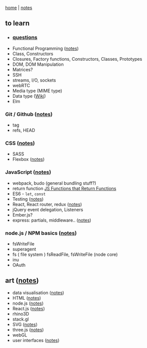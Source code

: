 [home](README.md) | [notes](notes.md)

## to learn

- ### **[questions](questions.md)**
- Functional Programming ([notes](functional.md))
- Class, Constructors
- Closures, Factory functions, Constructors, Classes, Prototypes
- DOM, DOM Manipulation
- Matrices?
- SSH
- streams, I/O, sockets
- webRTC
- Media type (MIME type)
- Data type ([Wiki](https://en.wikipedia.org/wiki/Data_type))
- Elm

### Git / Github  ([notes](git-github.md))
- tag
- refs, HEAD

### CSS ([notes](CSS/CSS.md))
- SASS
- Flexbox ([notes](CSS/flexbox.md))

### JavaScript ([notes](javascript/notes.md))
- webpack, budo (general bundling stuff?)
- return function [JS Functions that Return Functions](https://davidwalsh.name/javascript-functions)
- ES6 - `let`, `const`
- Testing ([notes](testing.md))
- React, React router, redux ([notes](react/react.md))
- jQuery event delegation, Listeners
- Ember.js?
- express:  partials, middleware.. ([notes](javascript/express.md))

### node.js / NPM basics ([notes](javascript/node.md))
- fsWriteFile
- superagent
- fs ( file system ) fsReadFile, fsWriteFile (node core)
- inu
- OAuth


## art ([notes](art.md))
- data visualisation ([notes](dataVisualisation.md))
- HTML ([notes](HTML/HTML.md))
- node.js ([notes](javascript/node.md))
- React.js ([notes](react/react.md))
- rhino3D
- stack.gl
- SVG ([notes](HTML/SVG.md))
- three.js ([notes](javascript/node.md))
- webGL
- user interfaces ([notes](UI.md))
